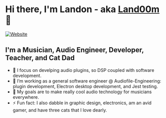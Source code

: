 # Hi there, I'm Landon - aka [Land00m][website] 👋

[![Website](https://img.shields.io/website?label=codeSTACKr.com&style=for-the-badge&url=https%3A%2F%2Fcodestackr.com)](https://landonviator.github.io/)

## I'm a Musician, Audio Engineer, Developer, Teacher, and Cat Dad

- 🌱 I focus on develping audio plugins, so DSP coupled with software development.
- 👯 I’m working as a general software engineer @ Audiofile-Engineering: plugin development, Electron desktop development, and Jest testing.
- 🥅 My goals are to make really cool audio technology for musicians everywhere.
- ⚡ Fun fact: I also dabble in graphic design, electronics, am an avid gamer, and have three cats that I love dearly.

[website]: https://landonviator.github.io/
[course]: http://vsCodeHero.com
[twitter]: https://twitter.com/codeSTACKr
[youtube]: https://youtube.com/codeSTACKr
[instagram]: https://instagram.com/codeSTACKr
[linkedin]: https://linkedin.com/in/codeSTACKr
[webdevplaylist]: https://www.youtube.com/playlist?list=PLkwxH9e_vrAJ0WbEsFA9W3I1W-g_BTsbt
[jsplaylist]: https://www.youtube.com/playlist?list=PLkwxH9e_vrALRJKu7wfXby3MKeflhTu6B
[cssplaylist]: https://www.youtube.com/playlist?list=PLkwxH9e_vrALSdvZuEh6gqQdmDoDIoqz4
[reactplaylist]: https://www.youtube.com/playlist?list=PLkwxH9e_vrAK4TdffpxKY3QGyHCpxFcQ0
